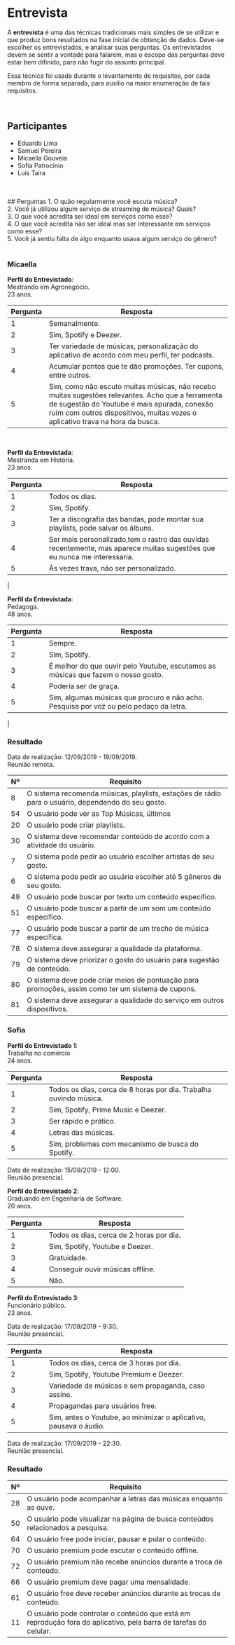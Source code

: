 # Entrevista
<div class="line"></div>

A **entrevista** é uma das técnicas tradicionais mais simples de se utilizar e que produz bons resultados na fase inicial de obtenção de dados. Deve-se escolher os entrevistados, e analisar suas perguntas. Os entrevistados devem se sentir a vontade para falarem, mas o escopo das perguntas deve estar bem difinido, para não fugir do assunto principal.

Essa técnica foi usada durante o levantamento de requisitos, por cada membro de forma separada, para auxílio na maior enumeração de tais requisitos.

<br>

## Participantes
- Eduardo Lima
- Samuel Pereira
- Micaella Gouveia
- Sofia Patrocínio
- Luís Taira
<br>
<br>
## Perguntas
1. O quão regularmente você escuta música?
<br>
2. Você já utilizou algum serviço de streaming de música? Quais?
<br>
3. O que você acredita ser ideal em serviços como esse?
<br>
4. O que você acredita não ser ideal mas ser interessante em serviços como esse?
<br>
5. Você já sentiu falta de algo enquanto usava algum serviço do gênero?
<br>
<br>

### Micaella

**Perfil do Entrevistado**:
<br>
Mestrando em Agronegócio.
<br>
23 anos.
<br>

|Pergunta|Resposta|
|--|---------|
|1|Semanalmente.|
|2|Sim, Spotify e Deezer.|
|3|Ter variedade de músicas, personalização do aplicativo de acordo com meu perfil, ter podcasts.|
|4|Acumular pontos que te dão promoções. Ter cupons, entre outros.|
|5|Sim, como não escuto muitas músicas, não recebo muitas sugestões relevantes. Acho que a ferramenta de sugestão do Youtube é mais apurada, conexão ruim com outros dispositivos, muitas vezes o aplicativo trava na hora da busca.|
<br>

**Perfil da Entrevistada**:
<br>
Mestranda em História.
<br>
23 anos.
<br>

|Pergunta|Resposta|
|--|---------|
|1|Todos os dias.|
|2|Sim, Spotify.|
|3|Ter a discografia das bandas, pode montar sua playlists, pode salvar os álbuns.|
|4|Ser mais personalizado,tem o rastro das ouvidas recentemente, mas aparece muitas sugestões que eu nunca me interessaria.|
|5|Às vezes trava, não ser personalizado.
|
<br>

**Perfil da Entrevistada**:
<br>
Pedagoga.
<br>
48 anos.
<br>

|Pergunta|Resposta|
|--|---------|
|1|Sempre.|
|2|Sim, Spotify.|
|3|É melhor do que ouvir pelo Youtube, escutamos as músicas que fazem o nosso gosto.|
|4|Poderia ser de graça.|
|5|Sim, algumas músicas que procuro e não acho. Pesquisa por voz ou pelo pedaço da letra.
|

### Resultado
Data de realização: 12/09/2019 - 19/09/2019.
<br>
Reunião remota.
<br>

|Nº|Requisito|
|--|---------|
|8|O sistema recomenda músicas, playlists, estações de rádio para o usuário, dependendo do seu gosto.|
|54|O usuário pode ver as Top Músicas, últimos 
|20|O usuário pode criar playlists.|
|30|O sistema deve recomendar conteúdo de acordo com a atividade do usuário.|
|7|O sistema pode pedir ao usuário escolher artistas de seu gosto.|
|6|O sistema pode pedir ao usuário escolher até 5 gêneros de seu gosto.|
|49|O usuário pode buscar por texto um conteúdo específico.|
|51|O usuário pode buscar a partir de um som um conteúdo específico.|
|77|O usuário pode buscar a partir de um trecho de música específica.|
|78|O sistema deve assegurar a qualidade da plataforma.|
|79|O sistema deve priorizar o gosto do usuário para sugestão de conteúdo.|
|80|O sistema deve pode criar meios de pontuação para promoções, assim como ter um sistema de cupons.|
|81|O sistema deve assegurar a qualidade do serviço em outros dispositivos.|


### Sofia

**Perfil do Entrevistado 1**:
<br>
Trabalha no comércio
<br>
24 anos.
<br>

|Pergunta|Resposta|
|--|---------|
|1|Todos os dias, cerca de 8 horas por dia. Trabalha ouvindo música.|
|2|Sim, Spotify, Prime Music e Deezer.|
|3|Ser rápido e prático.|
|4|Letras das músicas.|
|5|Sim, problemas com mecanismo de busca do Spotify.|

Data de realização: 15/09/2019 - 12:00.
<br>
Reunião presencial.
<br>

**Perfil do Entrevistado 2**:
<br>
Graduando em Engenharia de Software.
<br>
20 anos.
<br>

|Pergunta|Resposta|
|--|---------|
|1|Todos os dias, cerca de 2 horas por dia.|
|2|Sim, Spotify, Youtube e Deezer.|
|3|Gratuidade.|
|4|Conseguir ouvir músicas offline.|
|5|Não.

**Perfil do Entrevistado 3**:
<br>
Funcionário público.
<br>
23 anos.
<br>

Data de realização: 17/09/2019 - 9:30.
<br>
Reunião presencial.
<br>

|Pergunta|Resposta|
|--|---------|
|1|Todos os dias, cerca de 3 horas por dia.|
|2|Sim, Spotify, Youtube Premium e Deezer.|
|3|Variedade de músicas e sem propaganda, caso assine.|
|4|Propagandas para usuários free.|
|5|Sim, antes o Youtube, ao minimizar o aplicativo, pausava o áudio.

Data de realização: 17/09/2019 - 22:30.
<br>
Reunião presencial.
<br>

### Resultado

|Nº|Requisito|
|--|---------|
|28|O usuário pode acompanhar a letras das músicas enquanto as ouve.|
|50|O usuário pode visualizar na página de busca conteúdos relacionados a pesquisa. 
|64|O usuário free pode iniciar, pausar e pular o conteúdo.|
|70|O usuário premium pode escutar o conteúdo offline.|
|72|O usuário premium não recebe anúncios durante a troca de conteúdo.|
|66|O usuário premium deve pagar uma mensalidade.|
|61|O usuário free deve receber anúncios durante as trocas de conteúdo.|
|11|O usuário pode controlar o conteúdo que está em reprodução fora do aplicativo, pela barra de tarefas do celular.|

